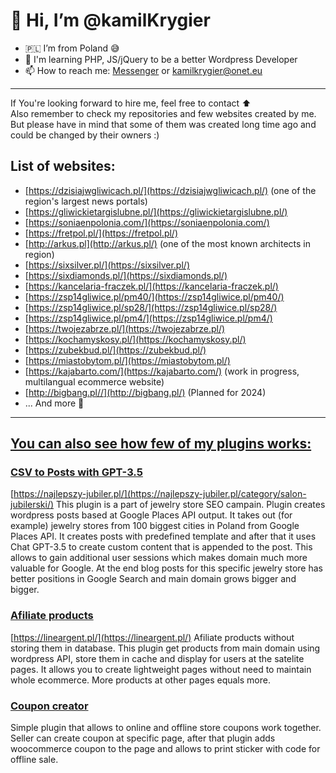 # 👋 Hi, I’m @kamilKrygier
- 🇵🇱 I’m from Poland 😅
- 🥳 I'm learning PHP, JS/jQuery to be a better Wordpress Developer
- 📫 How to reach me: [Messenger](https://m.me/kamil.krygier.12327) or [kamilkrygier@onet.eu](mailto:kamilkrygier@onet.eu)

---

If You're looking forward to hire me, feel free to contact ⬆ <br>
Also remember to check my repositories and few websites created by me. <br>
But please have in mind that some of them was created long time ago and could be changed by their owners :)

## List of websites:
- [https://dzisiajwgliwicach.pl/](https://dzisiajwgliwicach.pl/) (one of the region's largest news portals)
- [https://gliwickietargislubne.pl/](https://gliwickietargislubne.pl/)
- [https://soniaenpolonia.com/](https://soniaenpolonia.com/)
- [https://fretpol.pl/](https://fretpol.pl/)
- [http://arkus.pl](http://arkus.pl/) (one of the most known architects in region)
- [https://sixsilver.pl/](https://sixsilver.pl/)
- [https://sixdiamonds.pl/](https://sixdiamonds.pl/)
- [https://kancelaria-fraczek.pl/](https://kancelaria-fraczek.pl/)
- [https://zsp14gliwice.pl/pm40/](https://zsp14gliwice.pl/pm40/)
- [https://zsp14gliwice.pl/sp28/](https://zsp14gliwice.pl/sp28/)
- [https://zsp14gliwice.pl/pm4/](https://zsp14gliwice.pl/pm4/)
- [https://twojezabrze.pl/](https://twojezabrze.pl/)
- [https://kochamyskosy.pl/](https://kochamyskosy.pl/)
- [https://zubekbud.pl/](https://zubekbud.pl/)
- [https://miastobytom.pl/](https://miastobytom.pl/)
- [https://kajabarto.com/](https://kajabarto.com/) (work in progress, multilangual ecommerce website)
- [http://bigbang.pl//](http://bigbang.pl/) (Planned for 2024)
- ... And more 🥳

---

## [You can also see how few of my plugins works:](https://github.com/kamilKrygier?tab=repositories)
### [CSV to Posts with GPT-3.5](https://github.com/kamilKrygier/Generate_posts_from_google_maps_CSV)
[https://najlepszy-jubiler.pl/](https://najlepszy-jubiler.pl/category/salon-jubilerski/)
This plugin is a part of jewelry store SEO campain. Plugin creates wordpress posts based at Google Places API output.
It takes out (for example) jewelry stores from 100 biggest cities in Poland from Google Places API. It creates posts with predefined template and after that it uses Chat GPT-3.5 to create custom content that is appended to the post. This allows to gain additional user sessions which makes domain much more valuable for Google. At the end blog posts for this specific jewelry store has better positions in Google Search and main domain grows bigger and bigger.

### [Afiliate products](https://github.com/kamilKrygier/afiliate_plugin)
[https://lineargent.pl/](https://lineargent.pl/)
Afiliate products without storing them in database. This plugin get products from main domain using wordpress API, store them in cache and display for users at the satelite pages. It allows you to create lightweight pages without need to maintain whole ecommerce. More products at other pages equals more.

### [Coupon creator](https://github.com/kamilKrygier/coupon_creator)
Simple plugin that allows to online and offline store coupons work together. Seller can create coupon at specific page, after that plugin adds woocommerce coupon to the page and allows to print sticker with code for offline sale.
